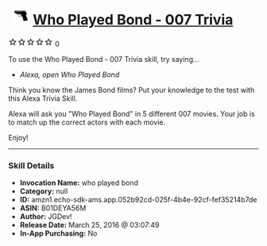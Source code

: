 # &nbsp;<img src="skill_icon" alt="Who Played Bond - 007 Trivia icon" width="36"> [Who Played Bond - 007 Trivia](http://alexa.amazon.com/#skills/amzn1.echo-sdk-ams.app.052b92cd-025f-4b4e-92cf-fef35214b7de)
![0 stars](../../images/ic_star_border_black_18dp_1x.png)![0 stars](../../images/ic_star_border_black_18dp_1x.png)![0 stars](../../images/ic_star_border_black_18dp_1x.png)![0 stars](../../images/ic_star_border_black_18dp_1x.png)![0 stars](../../images/ic_star_border_black_18dp_1x.png) 0

To use the Who Played Bond - 007 Trivia skill, try saying...

* *Alexa, open Who Played Bond*

Think you know the James Bond films? Put your knowledge to the test with this Alexa Trivia Skill.

Alexa will ask you "Who Played Bond" in 5 different 007 movies. Your job is to match up the correct actors with each movie. 

Enjoy!

***

### Skill Details

* **Invocation Name:** who played bond
* **Category:** null
* **ID:** amzn1.echo-sdk-ams.app.052b92cd-025f-4b4e-92cf-fef35214b7de
* **ASIN:** B01DEYA56M
* **Author:** JGDev!
* **Release Date:** March 25, 2016 @ 03:07:49
* **In-App Purchasing:** No
